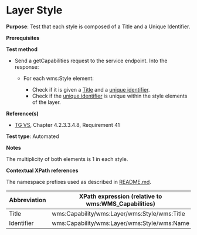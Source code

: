# Layer Style

**Purpose**: Test that each style is composed of a Title and a Unique Identifier.

**Prerequisites**

**Test method**

* Send a getCapabilities request to the service endpoint. Into the response:

  * For each wms:Style element:

    * Check if it is given a [Title](#title) and a [unique identifier](#identifier).
    * Check if the [unique identifier](#identifier) is unique within the style elements of the layer.

**Reference(s)**
* [TG VS](./README.md#ref_TG_VS), Chapter 4.2.3.3.4.8, Requirement 41

**Test type**: Automated

**Notes**

The multiplicity of both elements is 1 in each style.

**Contextual XPath references**

The namespace prefixes used as described in [README.md](./README.md#namespaces).

Abbreviation                                               |  XPath expression (relative to wms:WMS_Capabilities)
---------------------------------------------------------- | -------------------------------------------------------------------------
Title <a name="title"></a> | wms:Capability/wms:Layer/wms:Style/wms:Title
Identifier <a name="identifier"></a> | wms:Capability/wms:Layer/wms:Style/wms:Name
